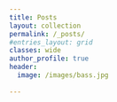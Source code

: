 ```yaml
---
title: Posts
layout: collection
permalink: /_posts/
#entries_layout: grid
classes: wide
author_profile: true
header:
  image: /images/bass.jpg
  
---
```

